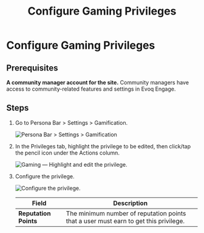 ﻿---
uid: configure-gaming-privileges
topic: configure-gaming-privileges
locale: en
title: Configure Gaming Privileges
dnneditions: Evoq Engage
dnnversion: 09.02.00
parent-topic: gamification
related-topics: configure-gaming-actions,create-badge,edit-badge,delete-badge
---

# Configure Gaming Privileges

## Prerequisites

**A community manager account for the site.** Community managers have access to community-related features and settings in Evoq Engage.

## Steps

1.  Go to Persona Bar \> Settings \> Gamification.
    
    ![Persona Bar > Settings > Gamification](/images/scr-pbar-mod-Settings-E91.png)
    
2.  In the Privileges tab, highlight the privilege to be edited, then click/tap the pencil icon under the Actions column.
    
      
    
    ![Gaming — Highlight and edit the privilege.](/images/scr-Gaming-PrivilegesActions-Edit.png)
    
      
    
3.  Configure the privilege.
    
      
    
    ![Configure the privilege.](/images/scr-Gaming-PrivilegesEdit.png)
    
      
    
    |**Field**|**Description**|
    |---|---|
    |**Reputation Points**|The minimum number of reputation points that a user must earn to get this privilege.|
